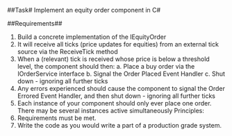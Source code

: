 ﻿
##Task#
Implement an equity order component in C#

##Requirements##
1. Build a concrete implementation of the IEquityOrder
2. It will receive all ticks (price updates for equities) from an external tick source via the
ReceiveTick method
3. When a (relevant) tick is received whose price is below a threshold level, the component
should then:
a. Place a buy order via the IOrderService interface
b. Signal the Order Placed Event Handler
c. Shut down - ignoring all further ticks
4. Any errors experienced should cause the component to signal the Order Errored Event
Handler, and then shut down - ignoring all further ticks
5. Each instance of your component should only ever place one order. There may be several
instances active simultaneously
Principles:
1. Requirements must be met.
2. Write the code as you would write a part of a production grade system.
